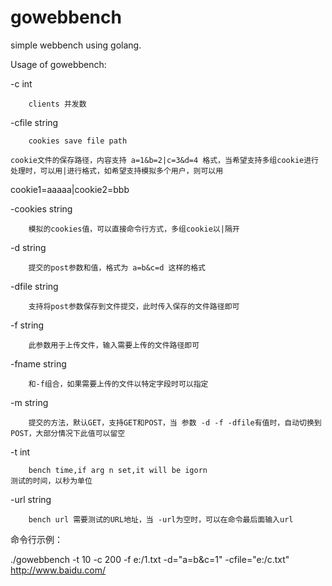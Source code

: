 # gowebbench


simple webbench using golang.


Usage of gowebbench:

  -c int

        clients 并发数

  -cfile string

        cookies save file path

	cookie文件的保存路径，内容支持 a=1&b=2|c=3&d=4 格式，当希望支持多组cookie进行处理时，可以用|进行格式，如希望支持模拟多个用户，则可以用
cookie1=aaaaa|cookie2=bbb


  -cookies string

        模拟的cookies值，可以直接命令行方式，多组cookie以|隔开
	
  -d string

        提交的post参数和值，格式为 a=b&c=d 这样的格式
	
  -dfile string

        支持将post参数保存到文件提交，此时传入保存的文件路径即可
	
  -f string

        此参数用于上传文件，输入需要上传的文件路径即可
	
  -fname string

        和-f组合，如果需要上传的文件以特定字段时可以指定
	
  -m string

        提交的方法，默认GET，支持GET和POST，当 参数 -d -f -dfile有值时，自动切换到POST，大部分情况下此值可以留空
	
  -t int

        bench time,if arg n set,it will be igorn
	测试的时间，以秒为单位
	
  -url string

        bench url 需要测试的URL地址，当 -url为空时，可以在命令最后面输入url
	

命令行示例：

./gowebbench -t 10 -c 200 -f e:/1.txt -d="a=b&c=1" -cfile="e:/c.txt" http://www.baidu.com/
